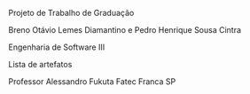 Projeto de Trabalho de Graduação

Breno Otávio Lemes Diamantino e Pedro Henrique Sousa Cintra

Engenharia de Software III

Lista de artefatos

Professor Alessandro Fukuta
Fatec Franca SP
